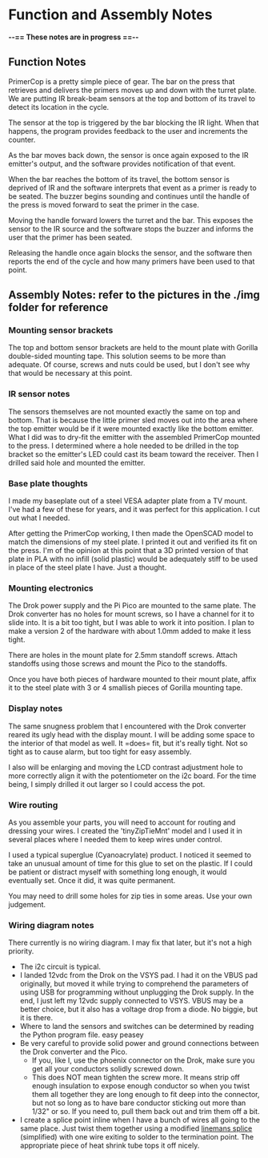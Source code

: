 # Function and Assembly Notes

**--== These notes are in progress ==--**

## Function Notes

PrimerCop is a pretty simple piece of gear.  The bar on the press that retrieves and delivers the primers moves up and down with the turret plate.  We are putting IR break-beam sensors at the top and bottom of its travel to detect its location in the cycle.

The sensor at the top is triggered by the bar blocking the IR light.  When that happens, the program provides feedback to the user and increments the counter.

As the bar moves back down, the sensor is once again exposed to the IR emitter's output, and the software provides notification of that event.

When the bar reaches the bottom of its travel, the bottom sensor is deprived of IR and the software interprets that event as a primer is ready to be seated.  The buzzer begins sounding and continues until the handle of the press is moved forward to seat the primer in the case.

Moving the handle forward lowers the turret and the bar.  This exposes the sensor to the IR source and the software stops the buzzer and informs the user that the primer has been seated.

Releasing the handle once again blocks the sensor, and the software then reports the end of the cycle and how many primers have been used to that point.

## Assembly Notes: refer to the pictures in the ./img folder for reference

### Mounting sensor brackets

The top and bottom sensor brackets are held to the mount plate with Gorilla double-sided mounting tape.  This solution seems to be more than adequate.  Of course, screws and nuts could be used, but I don't see why that would be necessary at this point.

### IR sensor notes

The sensors themselves are not mounted exactly the same on top and bottom.  That is because the little primer sled moves out into the area where the top emitter would be if it were mounted exactly like the bottom emitter.  What I did was to dry-fit the emitter with the assembled PrimerCop mounted to the press.  I determined where a hole needed to be drilled in the top bracket so the emitter's LED could cast its beam toward the receiver.  Then I drilled said hole and mounted the emitter.

### Base plate thoughts

I made my baseplate out of a steel VESA adapter plate from a TV mount.  I've had a few of these for years, and it was perfect for this application.  I cut out what I needed.

After getting the PrimerCop working, I then made the OpenSCAD model to match the dimensions of my steel plate.  I printed it out and verified its fit on the press.  I'm of the opinion at this point that a 3D printed version of that plate in PLA with no infill (solid plastic) would be adequately stiff to be used in place of the steel plate I have.  Just a thought.

### Mounting electronics

The Drok power supply and the Pi Pico are mounted to the same plate.  The Drok converter has no holes for mount screws, so I have a channel for it to slide into.  It is a bit too tight, but I was able to work it into position.  I plan to make a version 2 of the hardware with about 1.0mm added to make it less tight.

There are holes in the mount plate for 2.5mm standoff screws.  Attach standoffs using those screws and mount the Pico to the standoffs.

Once you have both pieces of hardware mounted to their mount plate, affix it to the steel plate with 3 or 4 smallish pieces of Gorilla mounting tape.

### Display notes

The same snugness problem that I encountered with the Drok converter reared its ugly head with the display mount.  I will be adding some space to the interior of that model as well.  It =does= fit, but it's really tight.  Not so tight as to cause alarm, but too tight for easy assembly.

I also will be enlarging and moving the LCD contrast adjustment hole to more correctly align it with the potentiometer on the i2c board.  For the time being, I simply drilled it out larger so I could access the pot.

### Wire routing

As you assemble your parts, you will need to account for routing and dressing your wires.  I created the 'tinyZipTieMnt' model and I used it in several places where I needed them to keep wires under control.

I used a typical superglue (Cyanoacrylate) product.  I noticed it seemed to take an unusual amount of time for this glue to set on the plastic.  If I could be patient or distract myself with something long enough, it would eventually set.  Once it did, it was quite permanent.

You may need to drill some holes for zip ties in some areas.  Use your own judgement.

### Wiring diagram notes

There currently is no wiring diagram.  I may fix that later, but it's not a high priority.

- The i2c circuit is typical.
- I landed 12vdc from the Drok on the VSYS pad.  I had it on the VBUS pad originally, but moved it while trying to comprehend the parameters of using USB for programming without unplugging the Drok supply.  In the end, I just left my 12vdc supply connected to VSYS.  VBUS may be a better choice, but it also has a voltage drop from a diode.  No biggie, but it is there.
- Where to land the sensors and switches can be determined by reading the Python program file.  easy peasey
- Be very careful to provide solid power and ground connections between the Drok converter and the Pico.
  - If you, like I, use the phoenix connector on the Drok, make sure you get all your conductors solidly screwed down.  
  - This does NOT mean tighten the screw more.  It means strip off enough insulation to expose enough conductor so when you twist them all together they are long enough to fit deep into the connector, but not so long as to have bare conductor sticking out more than 1/32" or so.  If you need to, pull them back out and trim them off a bit.
- I create a splice point inline when I have a bunch of wires all going to the same place.  Just twist them together using a modified [linemans splice](../img/lineman-splice.jpg) (simplified) with one wire exiting to solder to the termination point.  The appropriate piece of heat shrink tube tops it off nicely.
